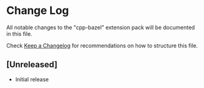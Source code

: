 # Change Log

All notable changes to the "cpp-bazel" extension pack will be documented in this file.

Check [Keep a Changelog](http://keepachangelog.com/) for recommendations on how to structure this file.

## [Unreleased]

- Initial release
